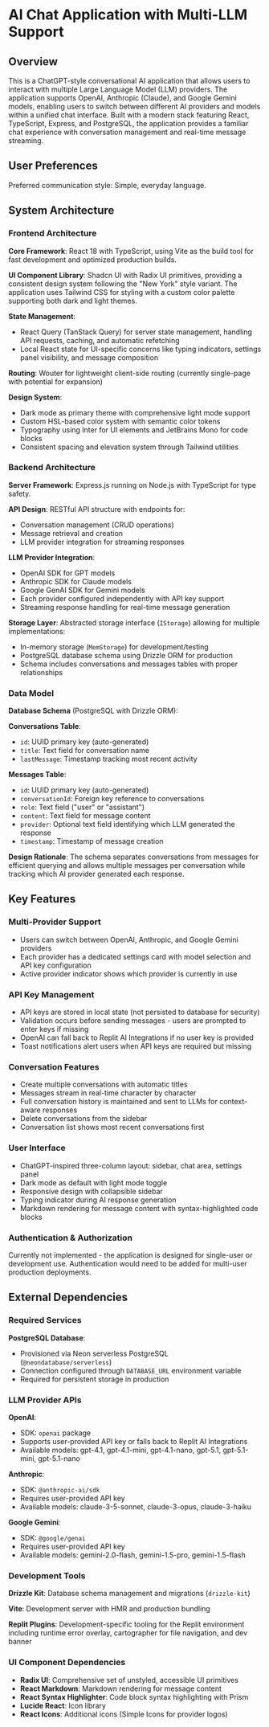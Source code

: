 # AI Chat Application with Multi-LLM Support

## Overview

This is a ChatGPT-style conversational AI application that allows users to interact with multiple Large Language Model (LLM) providers. The application supports OpenAI, Anthropic (Claude), and Google Gemini models, enabling users to switch between different AI providers and models within a unified chat interface. Built with a modern stack featuring React, TypeScript, Express, and PostgreSQL, the application provides a familiar chat experience with conversation management and real-time message streaming.

## User Preferences

Preferred communication style: Simple, everyday language.

## System Architecture

### Frontend Architecture

**Core Framework**: React 18 with TypeScript, using Vite as the build tool for fast development and optimized production builds.

**UI Component Library**: Shadcn UI with Radix UI primitives, providing a consistent design system following the "New York" style variant. The application uses Tailwind CSS for styling with a custom color palette supporting both dark and light themes.

**State Management**: 
- React Query (TanStack Query) for server state management, handling API requests, caching, and automatic refetching
- Local React state for UI-specific concerns like typing indicators, settings panel visibility, and message composition

**Routing**: Wouter for lightweight client-side routing (currently single-page with potential for expansion)

**Design System**:
- Dark mode as primary theme with comprehensive light mode support
- Custom HSL-based color system with semantic color tokens
- Typography using Inter for UI elements and JetBrains Mono for code blocks
- Consistent spacing and elevation system through Tailwind utilities

### Backend Architecture

**Server Framework**: Express.js running on Node.js with TypeScript for type safety.

**API Design**: RESTful API structure with endpoints for:
- Conversation management (CRUD operations)
- Message retrieval and creation
- LLM provider integration for streaming responses

**LLM Provider Integration**:
- OpenAI SDK for GPT models
- Anthropic SDK for Claude models  
- Google GenAI SDK for Gemini models
- Each provider configured independently with API key support
- Streaming response handling for real-time message generation

**Storage Layer**: Abstracted storage interface (`IStorage`) allowing for multiple implementations:
- In-memory storage (`MemStorage`) for development/testing
- PostgreSQL database schema using Drizzle ORM for production
- Schema includes conversations and messages tables with proper relationships

### Data Model

**Database Schema** (PostgreSQL with Drizzle ORM):

**Conversations Table**:
- `id`: UUID primary key (auto-generated)
- `title`: Text field for conversation name
- `lastMessage`: Timestamp tracking most recent activity

**Messages Table**:
- `id`: UUID primary key (auto-generated)
- `conversationId`: Foreign key reference to conversations
- `role`: Text field ("user" or "assistant")
- `content`: Text field for message content
- `provider`: Optional text field identifying which LLM generated the response
- `timestamp`: Timestamp of message creation

**Design Rationale**: The schema separates conversations from messages for efficient querying and allows multiple messages per conversation while tracking which AI provider generated each response.

## Key Features

### Multi-Provider Support
- Users can switch between OpenAI, Anthropic, and Google Gemini providers
- Each provider has a dedicated settings card with model selection and API key configuration
- Active provider indicator shows which provider is currently in use

### API Key Management
- API keys are stored in local state (not persisted to database for security)
- Validation occurs before sending messages - users are prompted to enter keys if missing
- OpenAI can fall back to Replit AI Integrations if no user key is provided
- Toast notifications alert users when API keys are required but missing

### Conversation Features
- Create multiple conversations with automatic titles
- Messages stream in real-time character by character
- Full conversation history is maintained and sent to LLMs for context-aware responses
- Delete conversations from the sidebar
- Conversation list shows most recent conversations first

### User Interface
- ChatGPT-inspired three-column layout: sidebar, chat area, settings panel
- Dark mode as default with light mode toggle
- Responsive design with collapsible sidebar
- Typing indicator during AI response generation
- Markdown rendering for message content with syntax-highlighted code blocks

### Authentication & Authorization

Currently not implemented - the application is designed for single-user or development use. Authentication would need to be added for multi-user production deployments.

## External Dependencies

### Required Services

**PostgreSQL Database**: 
- Provisioned via Neon serverless PostgreSQL (`@neondatabase/serverless`)
- Connection configured through `DATABASE_URL` environment variable
- Required for persistent storage in production

### LLM Provider APIs

**OpenAI**:
- SDK: `openai` package
- Supports user-provided API key or falls back to Replit AI Integrations
- Available models: gpt-4.1, gpt-4.1-mini, gpt-4.1-nano, gpt-5.1, gpt-5.1-mini, gpt-5.1-nano

**Anthropic**:
- SDK: `@anthropic-ai/sdk`
- Requires user-provided API key
- Available models: claude-3-5-sonnet, claude-3-opus, claude-3-haiku

**Google Gemini**:
- SDK: `@google/genai`
- Requires user-provided API key
- Available models: gemini-2.0-flash, gemini-1.5-pro, gemini-1.5-flash

### Development Tools

**Drizzle Kit**: Database schema management and migrations (`drizzle-kit`)

**Vite**: Development server with HMR and production bundling

**Replit Plugins**: Development-specific tooling for the Replit environment including runtime error overlay, cartographer for file navigation, and dev banner

### UI Component Dependencies

- **Radix UI**: Comprehensive set of unstyled, accessible UI primitives
- **React Markdown**: Markdown rendering for message content
- **React Syntax Highlighter**: Code block syntax highlighting with Prism
- **Lucide React**: Icon library
- **React Icons**: Additional icons (Simple Icons for provider logos)